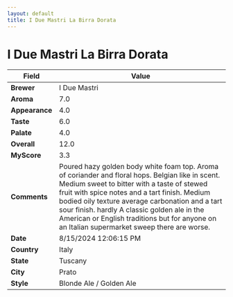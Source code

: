 ```yaml
---
layout: default
title: I Due Mastri La Birra Dorata
---
```


# I Due Mastri La Birra Dorata

| Field         | Value                                                                                                   |
|---------------|---------------------------------------------------------------------------------------------------------|
| **Brewer**    | I Due Mastri                                                                                        |
| **Aroma**     | 7.0                                                                                         |
| **Appearance**| 4.0                                                                                    |
| **Taste**     | 6.0                                                                                         |
| **Palate**    | 4.0                                                                                        |
| **Overall**   | 12.0                                                                                       |
| **MyScore**   | 3.3                                                                                       |
| **Comments**  | Poured hazy golden body white foam top.  Aroma of coriander and floral hops. Belgian like in scent. Medium sweet to bitter with a taste of stewed fruit with spice notes and a tart finish.  Medium bodied oily texture average carbonation and a tart sour finish.  hardly A classic golden ale in the American or English traditions but for anyone on an Italian supermarket sweep there are worse.                                                                                      |
| **Date**      | 8/15/2024 12:06:15 PM                                                                                          |
| **Country**   | Italy                                                                                       |
| **State**     | Tuscany                                                                                         |
| **City**      | Prato                                                                                          |
| **Style**     | Blonde Ale / Golden Ale                                                                                         |
